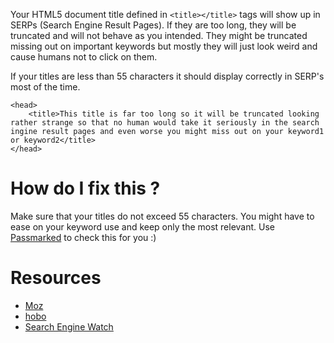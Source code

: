 Your HTML5 document title defined in `<title></title>` tags will show up in SERPs (Search Engine Result Pages). If they are too long, they will be truncated and will not behave as you intended. They might be truncated missing out on important keywords but mostly they will just look weird and cause humans not to click on them.

If your titles are less than 55 characters it should display correctly in SERP's most of the time.

```
<head>
	<title>This title is far too long so it will be truncated looking rather strange so that no human would take it seriously in the search ingine result pages and even worse you might miss out on your keyword1 or keyword2</title>
</head>
```

# How do I fix this ?

Make sure that your titles do not exceed 55 characters. You might have to ease on your keyword use and keep only the most relevant. Use [Passmarked](http://passmarked.com) to check this for you :)

# Resources

* [Moz](https://moz.com/learn/seo/title-tag)
* [hobo](http://www.hobo-web.co.uk/title-tags/)
* [Search Engine Watch](https://searchenginewatch.com/sew/how-to/2154469/write-title-tags-search-engine-optimization)

